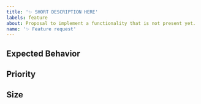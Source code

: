 ```yaml
---
title: '✨ SHORT DESCRIPTION HERE'
labels: feature
about: Proposal to implement a functionality that is not present yet.
name: '✨ Feature request'
---
```


<!--- Provide a general summary of the issue in the Title above -->

## Expected Behavior
<!--- Tell us what should happen -->


## Priority
<!--- How fast should this be implemented -->


## Size
<!--- Give an estimate on how many team members should be involved to implement this. -->
